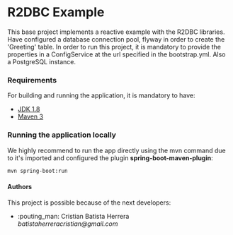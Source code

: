 # R2DBC Example

This base project implements a reactive example with the R2DBC libraries.
Have configured a database connection pool, flyway in order to create the 'Greeting' table.
In order to run this project, it is mandatory to provide the properties in a ConfigService at the url specified in the bootstrap.yml. Also a PostgreSQL instance.


### Requirements
For building and running the application, it is mandatory to have:

- [JDK 1.8](http://www.oracle.com/technetwork/java/javase/downloads/jdk8-downloads-2133151.html)
- [Maven 3](https://maven.apache.org)

### Running the application locally

We highly recommend to run the app directly using the mvn command due to it's imported and configured the plugin <b>spring-boot-maven-plugin</b>:

```bash
mvn spring-boot:run
```

#### Authors

This project is possible because of the next developers:

<ul>
    <li>:pouting_man: Cristian Batista Herrera <i>batistaherreracristian@gmail.com</i></li>
</ul>
